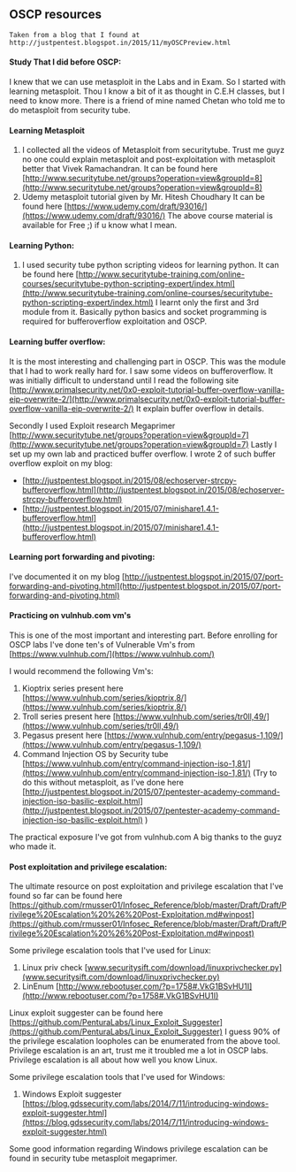 ## OSCP resources

    Taken from a blog that I found at http://justpentest.blogspot.in/2015/11/myOSCPreview.html

#### Study That I did before OSCP:

I knew that we can use metasploit in the Labs and in Exam. So I started with learning metasploit.
Thou I know a bit of it as thought in C.E.H classes, but I need to know more.
There is a friend of mine named Chetan who told me to do metasploit from security tube.

#### Learning Metasploit

1. I collected all the videos of Metasploit from securitytube. Trust me guyz no one could explain metasploit and post-exploitation with metasploit better that Vivek Ramachandran.
It can be found here [http://www.securitytube.net/groups?operation=view&groupId=8](http://www.securitytube.net/groups?operation=view&groupId=8)
2. Udemy metasploit tutorial given by Mr. Hitesh Choudhary It can be found here [https://www.udemy.com/draft/93016/](https://www.udemy.com/draft/93016/)
The above course material is available for Free ;) if u know what I mean.

#### Learning Python:

1. I used security tube python scripting videos for learning python. It can be found here [http://www.securitytube-training.com/online-courses/securitytube-python-scripting-expert/index.html](http://www.securitytube-training.com/online-courses/securitytube-python-scripting-expert/index.html)
I learnt only the first and 3rd module from it. Basically python basics and socket programming is required for bufferoverflow exploitation and OSCP.

#### Learning buffer overflow:

It is the most interesting and challenging part in OSCP. This was the module that I had to work really hard for. I saw some videos on bufferoverflow. It was initially difficult to understand until I read the following site [http://www.primalsecurity.net/0x0-exploit-tutorial-buffer-overflow-vanilla-eip-overwrite-2/](http://www.primalsecurity.net/0x0-exploit-tutorial-buffer-overflow-vanilla-eip-overwrite-2/)
It explain buffer overflow in details.

Secondly I used Exploit research Megaprimer [http://www.securitytube.net/groups?operation=view&groupId=7](http://www.securitytube.net/groups?operation=view&groupId=7)
Lastly I set up my own lab and practiced buffer overflow. I wrote 2 of such buffer overflow exploit on my blog:

- [http://justpentest.blogspot.in/2015/08/echoserver-strcpy-bufferoverflow.html](http://justpentest.blogspot.in/2015/08/echoserver-strcpy-bufferoverflow.html)
- [http://justpentest.blogspot.in/2015/07/minishare1.4.1-bufferoverflow.html](http://justpentest.blogspot.in/2015/07/minishare1.4.1-bufferoverflow.html)

#### Learning port forwarding and pivoting:

I've documented it on my blog [http://justpentest.blogspot.in/2015/07/port-forwarding-and-pivoting.html](http://justpentest.blogspot.in/2015/07/port-forwarding-and-pivoting.html)

#### Practicing on vulnhub.com vm's

This is one of the most important and interesting part. Before enrolling for OSCP labs I've done ten's of Vulnerable Vm's from [https://www.vulnhub.com/](https://www.vulnhub.com/)

I would recommend the following Vm's:

1. Kioptrix series present here [https://www.vulnhub.com/series/kioptrix,8/](https://www.vulnhub.com/series/kioptrix,8/)
2. Troll series present here [https://www.vulnhub.com/series/tr0ll,49/](https://www.vulnhub.com/series/tr0ll,49/)
3. Pegasus present here [https://www.vulnhub.com/entry/pegasus-1,109/](https://www.vulnhub.com/entry/pegasus-1,109/)
4. Command Injection OS by Security tube [https://www.vulnhub.com/entry/command-injection-iso-1,81/](https://www.vulnhub.com/entry/command-injection-iso-1,81/)   (Try to do this without metasploit, as I've done here [http://justpentest.blogspot.in/2015/07/pentester-academy-command-injection-iso-basilic-exploit.html](http://justpentest.blogspot.in/2015/07/pentester-academy-command-injection-iso-basilic-exploit.html) )

The practical exposure  I've got from vulnhub.com A big thanks to the guyz who made it.

#### Post exploitation and privilege escalation:

The ultimate resource on post exploitation and privilege escalation that I've found so far can be found here [https://github.com/rmusser01/Infosec_Reference/blob/master/Draft/Draft/Privilege%20Escalation%20%26%20Post-Exploitation.md#winpost](https://github.com/rmusser01/Infosec_Reference/blob/master/Draft/Draft/Privilege%20Escalation%20%26%20Post-Exploitation.md#winpost)

Some privilege escalation tools that I've used for Linux:

1. Linux priv check [www.securitysift.com/download/linuxprivchecker.py](www.securitysift.com/download/linuxprivchecker.py)
2. LinEnum [http://www.rebootuser.com/?p=1758#.VkG1BSvHU1I](http://www.rebootuser.com/?p=1758#.VkG1BSvHU1I)

Linux exploit suggester can be found here [https://github.com/PenturaLabs/Linux_Exploit_Suggester](https://github.com/PenturaLabs/Linux_Exploit_Suggester)
I guess 90% of the privilege escalation loopholes can be enumerated from the above tool.
Privilege escalation is an art, trust me it troubled me a lot in OSCP labs. Privilege escalation is all about how well you know Linux.

Some privilege escalation tools that I've used for Windows:

1. Windows Exploit suggester  [https://blog.gdssecurity.com/labs/2014/7/11/introducing-windows-exploit-suggester.html](https://blog.gdssecurity.com/labs/2014/7/11/introducing-windows-exploit-suggester.html)

Some good information regarding Windows privilege escalation can be found in security tube metasploit megaprimer.

